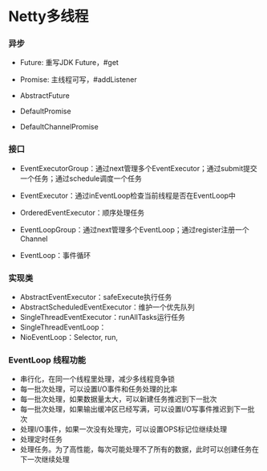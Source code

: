 # Netty多线程

### 异步
- Future: 重写JDK Future，#get
- Promise: 主线程可写，#addListener

- AbstractFuture
- DefaultPromise
- DefaultChannelPromise


### 接口
- EventExecutorGroup：通过next管理多个EventExecutor；通过submit提交一个任务；通过schedule调度一个任务
- EventExecutor：通过inEventLoop检查当前线程是否在EventLoop中
- OrderedEventExecutor：顺序处理任务

- EventLoopGroup：通过next管理多个EventLoop；通过register注册一个Channel
- EventLoop：事件循环

### 实现类
- AbstractEventExecutor：safeExecute执行任务
- AbstractScheduledEventExecutor：维护一个优先队列
- SingleThreadEventExecutor：runAllTasks运行任务
- SingleThreadEventLoop： 
- NioEventLoop：Selector, run, 

### EventLoop 线程功能
- 串行化，在同一个线程里处理，减少多线程竞争锁
- 每一批次处理，可以设置I/O事件和任务处理的比率
- 每一批次处理，如果数据量太大，可以新建任务推迟到下一批次
- 每一批次处理，如果输出缓冲区已经写满，可以设置I/O写事件推迟到下一批次
- 处理I/O事件，如果一次没有处理完，可以设置OPS标记位继续处理
- 处理定时任务
- 处理任务。为了高性能，每次可能处理不了所有的数据，此时可以创建任务在下一次继续处理


